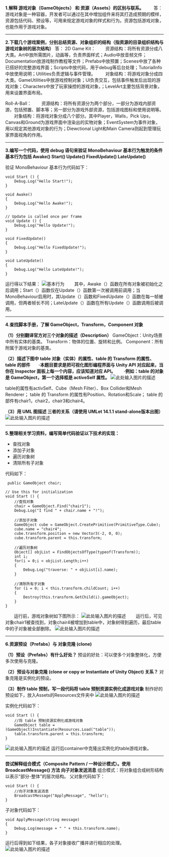 ﻿**1.解释 游戏对象（GameObjects） 和 资源（Assets）的区别与联系。**
&nbsp;&nbsp;&nbsp;&nbsp;&nbsp;&nbsp;&nbsp;答：游戏对象是一种容器，开发者可以通过在其中增加组件来将其打造成预期的模样，资源包括代码、预设等，可用来规定游戏对象的样式和行为。资源包括游戏对象，也能作用于游戏对象。


----------

**2.下载几个游戏案例，分别总结资源、对象组织的结构（指资源的目录组织结构与游戏对象树的层次结构）**
答：
2D Game Kit：
&nbsp;&nbsp;&nbsp;&nbsp;&nbsp;&nbsp;&nbsp;资源结构：将所有资源分成八大类。Art中放所需图片，动画等，负责界面样式；Audio中放音频文件；Documentation放游戏制作教程等文件；Prefabs中放预置；Scenes中放了各种已搭好的完整游戏界面；Scripts中放代码，用于debug等后台处理；TutorialInfo中放使用说明；Utilities负责逻辑与事件管理。
&nbsp;&nbsp;&nbsp;&nbsp;&nbsp;&nbsp;&nbsp;对象结构：将游戏对象分成四大类。GameUtilities中放游戏控制对象；UI负责交互，包括事件触发后出现的游戏对象；Characters中放了玩家操控的游戏对象，；LevelArt主要包括背景对象，用来设置界面布局。

Roll-A-Ball：
&nbsp;&nbsp;&nbsp;&nbsp;&nbsp;&nbsp;&nbsp;资源结构：将所有资源分为两个部分，一部分为游戏内部资源，包括预置、脚本等；另一部分为游戏外部资源，包括游戏图标和使用说明等。
&nbsp;&nbsp;&nbsp;&nbsp;&nbsp;&nbsp;&nbsp;对象结构：将游戏对象分成八个部分。其中Player，Walls，Pick Ups，Canvas和Ground为游戏界面中渲染出的实物对象；EventSystem为事件对象，用以规定其他游戏对象的行为；Diewctional Light和Main Camera则起到管理玩家界面视角的作用。


----------
**3.编写一个代码，使用 debug 语句来验证 MonoBehaviour 基本行为触发的条件
基本行为包括 Awake() Start() Update() FixedUpdate() LateUpdate()**

验证 MonoBehaviour 基本行为代码如下：

    void Start () {
        Debug.Log("Hello Start!");
	}

    void Awake()
    {
        Debug.Log("Hello Awake!");
    }

    // Update is called once per frame
    void Update () {
        Debug.Log("Hello Update!");
	}

    void FixedUpdate()
    {
        Debug.Log("Hello FixedUpdate!");
    }

    void LateUpdate()
    {
        Debug.Log("Hello LateUpdate!");
    }
运行得以下结果：
![基本行为][1]
&nbsp;&nbsp;&nbsp;&nbsp;&nbsp;&nbsp;&nbsp;其中，Awake（）函数在所有对象被初始化之后调用；Start（）函数仅在Update（）函数第一次被调用前调用；当MonoBehaviour启用时，其Update（）函数和FixedUpdate（）函数在每一帧被调用，但两者帧长不同；LateUpdate（）函数在所有Update（）函数调用后被调用。


----------
**4.查找脚本手册，了解 GameObject，Transform，Component 对象**

**（1）分别翻译官方对三个对象的描述（Description）**
GameObject：Unity场景中所有实体的基类。
Transform：物体的位置、旋转和比例。
Component：所有附属于游戏对象的基类。

**（2）描述下图中 table 对象（实体）的属性、table 的 Transform 的属性、 table 的部件
&nbsp;&nbsp;&nbsp;&nbsp;&nbsp;&nbsp;&nbsp;·本题目要求是把可视化图形编程界面与 Unity API 对应起来，当你在 Inspector 面板上每一个内容，应该知道对应 API。
&nbsp;&nbsp;&nbsp;&nbsp;&nbsp;&nbsp;&nbsp;·例如：table 的对象是 GameObject，第一个选择框是 activeSelf 属性。**
![此处输入图片的描述][2]


table的属性有activSelf、Cube（Mesh Filter）、Box Collider和Mesh Renderer；
table 的 Transform 的属性有Position、Rotation和Scale；
table 的部件有chair1，chair2，chair3和chair4。

**（3）用 UML 图描述 三者的关系（请使用 UMLet 14.1.1 stand-alone版本出图）**
![此处输入图片的描述][3]


----------
**5.整理相关学习资料，编写简单代码验证以下技术的实现：**

 - 查找对象
 - 添加子对象
 - 遍历对象树
 - 清除所有子对象
 

代码如下：

     public GameObject chair;
    
    // Use this for initialization
    void Start () {
        //查找对象
        chair = GameObject.Find("chair1");
        Debug.Log("I find " + chair.name + "!");

        //添加子对象
        GameObject cube = GameObject.CreatePrimitive(PrimitiveType.Cube);
        cube.name = "chair4";
        cube.transform.position = new Vector3(-2, 0, 0);
        cube.transform.parent = this.transform;

        //遍历对象树
        Object[] objList = FindObjectsOfType(typeof(Transform));
        int i;
        for(i = 0;i < objList.Length;i++)
        {
            Debug.Log("traverse: " + objList[i].name);
        }

        //清除所有子对象
        for (i = 0; i < this.transform.childCount; i++)
        {
            Destroy(this.transform.GetChild(i).gameObject);
        }
    }
&nbsp;&nbsp;&nbsp;&nbsp;&nbsp;&nbsp;&nbsp;运行前，游戏对象树如下图所示：
  ![此处输入图片的描述][4]
  &nbsp;&nbsp;&nbsp;&nbsp;&nbsp;&nbsp;&nbsp;运行后，可见对象chair1被查找到，对象chair4被增加到table中，对象树得到遍历，最后table中的子对象被全部删除。
  ![此处输入图片的描述][5]
  

----------
**6.资源预设（Prefabs）与 对象克隆 (clone)**

**（1）预设（Prefabs）有什么好处？**
预设的好处：可以使多个对象整体化，方便多次使用与克隆。

**（2）预设与对象克隆 (clone or copy or Instantiate of Unity Object) 关系？**
对象克隆是实例化的预设。

**（3）制作 table 预制，写一段代码将 table 预制资源实例化成游戏对象**
制作好的预设如下，放入Assets的Resources文件夹中
![此处输入图片的描述][6]

实例化代码如下：

    void Start () {
        //将 table 预制资源实例化成游戏对象
        GameObject table = (GameObject)Instantiate(Resources.Load("table"));
        table.transform.parent = this.transform;
    }
![此处输入图片的描述][7]
  运行后container中克隆出实例化的table游戏对象。
  


----------
**尝试解释组合模式（Composite Pattern / 一种设计模式）。使用 BroadcastMessage() 方法
向子对象发送消息**
组合模式：将对象组合成树形结构以表示“部分-整体”的层次结构。
父对象代码如下：

    void Start () {
        //向子对象发送消息
        BroadcastMessage("ApplyMessage", "hello");   
    }

子对象代码如下：

    void ApplyMessage(string message)
    {
        Debug.Log(message + " " + this.transform.name);
    }
 
 运行后得到如下结果，各子对象接收广播并进行相应的处理。  
![此处输入图片的描述][8]


  [1]: https://wx4.sinaimg.cn/mw690/6b7386f7ly1fpoz3nn0xqj216j0hqgnk.jpg
  [2]: https://pmlpml.github.io/unity3d-learning/images/ch02/ch02-homework.png
  [3]: https://wx2.sinaimg.cn/mw690/6b7386f7ly1fpp1scwjeej208e0baq2y.jpg
  [4]: https://wx3.sinaimg.cn/mw690/6b7386f7ly1fpp4dpr3nwj21hc0swn5i.jpg
  [5]: https://wx2.sinaimg.cn/mw690/6b7386f7ly1fpp4dpm7p6j21hc0swjxw.jpg
  [6]: https://wx3.sinaimg.cn/mw690/6b7386f7ly1fpp64e6rb3j216j085jry.jpg
  [7]: https://wx1.sinaimg.cn/mw690/6b7386f7ly1fpp6cpktf2j21hc0sw7bc.jpg
  [8]: https://wx2.sinaimg.cn/mw690/6b7386f7ly1fpp9kt5cd7j21hc0sw444.jpg